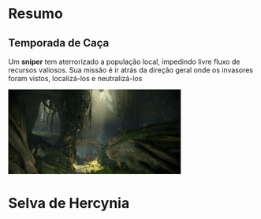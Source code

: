 # Resumo
## Temporada de Caça 
Um **sniper** tem aterrorizado a população local, impedindo livre fluxo de recursos valiosos.
Sua missão é ir atrás da direção geral onde os invasores foram vistos, localizá-los e neutralizá-los

![Selva de Hercynia](./public/events/Hercynia.png)

# Selva de Hercynia
